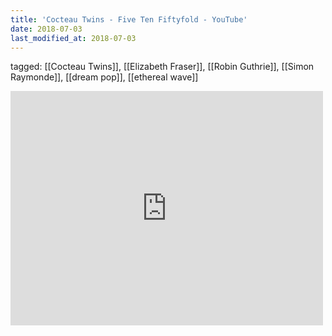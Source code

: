 ```yaml
---
title: 'Cocteau Twins - Five Ten Fiftyfold - YouTube'
date: 2018-07-03
last_modified_at: 2018-07-03
---
```

tagged: [[Cocteau Twins]], [[Elizabeth Fraser]], [[Robin Guthrie]], [[Simon Raymonde]], [[dream pop]], [[ethereal wave]]
<iframe allow="accelerometer; autoplay; clipboard-write; encrypted-media; gyroscope; picture-in-picture" allowfullscreen="" frameborder="0" height="375" id="youtube_iframe" src="https://www.youtube.com/embed/DOmsJX1CxpY?feature=oembed&amp;enablejsapi=1&amp;origin=https://safe.txmblr.com&amp;wmode=opaque" width="500"></iframe>